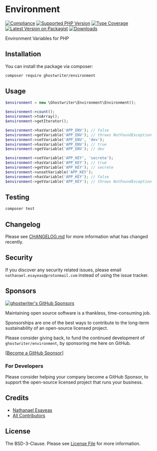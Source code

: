 # Environment

[![Compliance](https://github.com/ghostwriter/environment/actions/workflows/compliance.yml/badge.svg)](https://github.com/ghostwriter/environment/actions/workflows/continuous-integration.yml)
[![Supported PHP Version](https://badgen.net/packagist/php/ghostwriter/environment?color=8892bf)](https://www.php.net/supported-versions)
[![Type Coverage](https://shepherd.dev/github/ghostwriter/environment/coverage.svg)](https://shepherd.dev/github/ghostwriter/environment)
[![Latest Version on Packagist](https://badgen.net/packagist/v/ghostwriter/environment)](https://packagist.org/packages/ghostwriter/environment)
[![Downloads](https://badgen.net/packagist/dt/ghostwriter/environment?color=blue)](https://packagist.org/packages/ghostwriter/environment)

Environment Variables for PHP

## Installation

You can install the package via composer:

``` bash
composer require ghostwriter/environment
```

## Usage

```php
$environment = new \Ghostwriter\Environment\Environment();

$environment->count();
$environment->toArray();
$environment->getIterator();

$environment->hasVariable('APP_ENV'); // false
$environment->getVariable('APP_ENV'); // throws NotFoundException
$environment->setVariable('APP_ENV', 'dev');
$environment->hasVariable('APP_ENV'); // true
$environment->getVariable('APP_ENV'); // dev

$environment->setVariable('APP_KEY', 'secrete');
$environment->hasVariable('APP_KEY'); // true
$environment->getVariable('APP_KEY'); // secrete
$environment->unsetVariable('APP_KEY');
$environment->hasVariable('APP_KEY'); // false
$environment->getVariable('APP_KEY'); // throws NotFoundException
```

## Testing

``` bash
composer test
```

## Changelog

Please see [CHANGELOG.md](./CHANGELOG.md) for more information what has changed recently.

## Security

If you discover any security related issues, please email `nathanael.esayeas@protonmail.com` instead of using the issue tracker.

## Sponsors

[![ghostwriter's GitHub Sponsors](https://img.shields.io/github/sponsors/ghostwriter?label=Sponsors&logo=GitHub%20Sponsors)](https://github.com/sponsors/ghostwriter)

Maintaining open source software is a thankless, time-consuming job.

Sponsorships are one of the best ways to contribute to the long-term sustainability of an open-source licensed project.

Please consider giving back, to fund the continued development of `ghostwriter/environment`, by sponsoring me here on GitHub.

[[Become a GitHub Sponsor](https://github.com/sponsors/ghostwriter)]

### For Developers

Please consider helping your company become a GitHub Sponsor, to support the open-source licensed project that runs your business.

## Credits

- [Nathanael Esayeas](https://github.com/ghostwriter)
- [All Contributors](https://github.com/ghostwriter/environment/contributors)

## License

The BSD-3-Clause. Please see [License File](./LICENSE) for more information.
